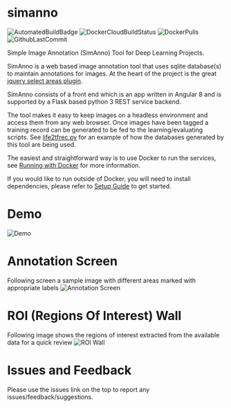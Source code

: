# simanno

![AutomatedBuildBadge](https://img.shields.io/docker/cloud/automated/faisalthaheem/simanno) ![DockerCloudBuildStatus](https://img.shields.io/docker/cloud/build/faisalthaheem/simanno) ![DockerPulls](https://img.shields.io/docker/pulls/faisalthaheem/simanno) ![GithubLastCommit](https://img.shields.io/github/last-commit/faisalthaheem/simanno)

Simple Image Annotation (SimAnno) Tool for Deep Learning Projects.

SimAnno is a web based image annotation tool that uses sqlite database(s) to maintain annotations for images. At the heart of the project is the great [jquery select areas plugin](https://github.com/360Learning/jquery-select-areas).

SimAnno consists of a front end which is an app written in Angular 8 and is supported by a Flask based python 3 REST service backend.

The tool makes it easy to keep images on a headless environment and access them from any web browser. Once images have been tagged a training record can be generated to be fed to the learning/evaluating scripts. See [life2tfrec.py](https://github.com/faisalthaheem/deep-learning-scripts/blob/master/dbutils/lite2tfrec.py) for an example of how the databases generated by this tool are being used.

The easiest and straightforward way is to use Docker to run the services, see [Running with Docker](https://github.com/faisalthaheem/simanno/wiki/Running-with-Docker) for more information. 

If you would like to run outside of Docker, you will need to install dependencies, please refer to  [Setup Guide](https://github.com/faisalthaheem/simanno/wiki/Setup-Guide) to get started.

# Demo

![Demo](https://rawcdn.githack.com/faisalthaheem/simanno/f30c565754724ac7c5077f55311baf7ef85243a6/screenshots/demo.gif)

# Annotation Screen
Following screen a sample image with different areas marked with appropriate labels
![Annotation Screen](https://rawcdn.githack.com/faisalthaheem/simanno/daec6b7be6a4dcfbd2f332199bcc97bc5b130e1c/screenshots/annotating-v2.png)

# ROI (Regions Of Interest) Wall
Following image shows the regions of interest extracted from the available data for a quick review
![ROI Wall](https://raw.githack.com/faisalthaheem/simanno/master/screenshots/wall-v2.png)

# Issues and Feedback
Please use the issues link on the top to report any issues/feedback/suggestions.